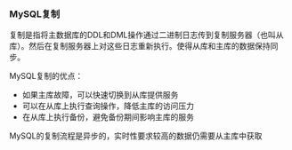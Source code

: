 ### MySQL复制

复制是指将主数据库的DDL和DML操作通过二进制日志传到复制服务器（也叫从库）。然后在复制服务器上对这些日志重新执行。使得从库和主库的数据保持同步。

MySQL复制的优点：

- 如果主库故障，可以快速切换到从库提供服务
- 可以在从库上执行查询操作，降低主库的访问压力
- 在从库上执行备份，避免备份期间影响主库的服务

MySQL的复制流程是异步的，实时性要求较高的数据仍需要从主库中获取